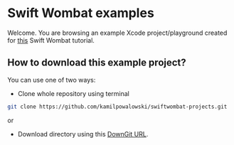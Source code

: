 # Swift Wombat examples

Welcome. You are browsing an example Xcode project/playground created for [this](https://swiftwombat.com/how-to-display-uikit-view-in-swiftui-using-uiviewrepresentable/) Swift Wombat tutorial. 

## How to download this example project?
You can use one of two ways:
- Clone whole repository using terminal 
```bash
git clone https://github.com/kamilpowalowski/swiftwombat-projects.git
```

or

- Download directory using this [DownGit URL](https://downgit.github.io/#/home?url=https://github.com/kamilpowalowski/swiftwombat-projects/tree/main/UIViewRepresentable).
